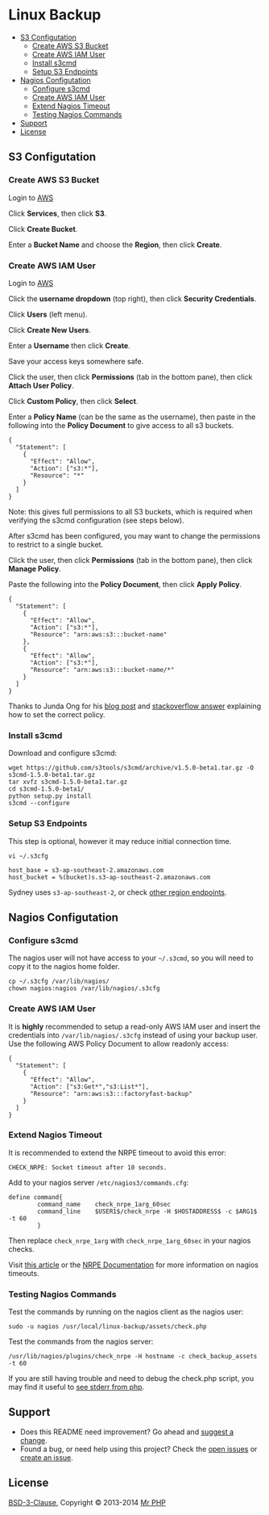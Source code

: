 # Linux Backup

- [S3 Configutation](#s3-configutation)
	- [Create AWS S3 Bucket](#create-aws-s3-bucket)
	- [Create AWS IAM User](#create-aws-iam-user)
	- [Install s3cmd](#install-s3cmd)
	- [Setup S3 Endpoints](#setup-s3-endpoints)
- [Nagios Configutation](#nagios-configutation)
	- [Configure s3cmd](#configure-s3cmd)
	- [Create AWS IAM User](#create-aws-iam-user-1)
	- [Extend Nagios Timeout](#extend-nagios-timeout)
	- [Testing Nagios Commands](#testing)
- [Support](#support)
- [License](#license)
	 
	
## S3 Configutation


### Create AWS S3 Bucket

Login to [AWS](https://console.aws.amazon.com)

Click **Services**, then click **S3**.

Click **Create Bucket**.

Enter a **Bucket Name** and choose the **Region**, then click **Create**.


### Create AWS IAM User

Login to [AWS](https://console.aws.amazon.com)

Click the **username dropdown** (top right), then click **Security Credentials**.

Click **Users** (left menu).

Click **Create New Users**.

Enter a **Username** then click **Create**.

Save your access keys somewhere safe.

Click the user, then click **Permissions** (tab in the bottom pane), then click **Attach User Policy**.

Click **Custom Policy**, then click **Select**.

Enter a **Policy Name** (can be the same as the username), then paste in the following into the **Policy Document** to give access to all s3 buckets.

```
{
  "Statement": [
    {
      "Effect": "Allow",
      "Action": ["s3:*"],
      "Resource": "*"
    }
  ]
}
```

Note: this gives full permissions to all S3 buckets, which is required when verifying the s3cmd configuration (see steps below).

After s3cmd has been configured, you may want to change the permissions to restrict to a single bucket.

Click the user, then click **Permissions** (tab in the bottom pane), then click **Manage Policy**.

Paste the following into the **Policy Document**, then click **Apply Policy**.

```
{
  "Statement": [
    {
      "Effect": "Allow",
      "Action": ["s3:*"],
      "Resource": "arn:aws:s3:::bucket-name"
    },
    {
      "Effect": "Allow",
      "Action": ["s3:*"],
      "Resource": "arn:aws:s3:::bucket-name/*"
    }
  ]
}
```

Thanks to Junda Ong for his [blog post](http://samwize.com/2013/04/21/s3cmd-broken-pipe-error-errno-32/) and [stackoverflow answer](http://stackoverflow.com/a/16128347/599477) explaining how to set the correct policy.


### Install s3cmd

Download and configure s3cmd:

```
wget https://github.com/s3tools/s3cmd/archive/v1.5.0-beta1.tar.gz -O s3cmd-1.5.0-beta1.tar.gz
tar xvfz s3cmd-1.5.0-beta1.tar.gz
cd s3cmd-1.5.0-beta1/
python setup.py install
s3cmd --configure
```


### Setup S3 Endpoints

This step is optional, however it may reduce initial connection time.

`vi ~/.s3cfg`

```
host_base = s3-ap-southeast-2.amazonaws.com
host_bucket = %(bucket)s.s3-ap-southeast-2.amazonaws.com
```

Sydney uses `s3-ap-southeast-2`, or check [other region endpoints](http://docs.aws.amazon.com/general/latest/gr/rande.html).


## Nagios Configutation


### Configure s3cmd

The nagios user will not have access to your `~/.s3cmd`, so you will need to copy it to the nagios home folder.

```
cp ~/.s3cfg /var/lib/nagios/
chown nagios:nagios /var/lib/nagios/.s3cfg
```


### Create AWS IAM User

It is **highly** recommended to setup a read-only AWS IAM user and insert the credentials into `/var/lib/nagios/.s3cfg` instead of using your backup user.  Use the following AWS Policy Document to allow readonly access:

```
{
  "Statement": [
    {
      "Effect": "Allow",
      "Action": ["s3:Get*","s3:List*"],
      "Resource": "arn:aws:s3:::factoryfast-backup"
    }
  ]
}
```


### Extend Nagios Timeout

It is recommended to extend the NRPE timeout to avoid this error:

```
CHECK_NRPE: Socket timeout after 10 seconds.
```

Add to your nagios server `/etc/nagios3/commands.cfg`:

```
define command{
        command_name    check_nrpe_1arg_60sec
        command_line    $USER1$/check_nrpe -H $HOSTADDRESS$ -c $ARG1$ -t 60
        }
```        

Then replace `check_nrpe_1arg` with `check_nrpe_1arg_60sec` in your nagios checks.

Visit [this article](http://deadlockprocess.wordpress.com/2010/07/11/how-to-fix-service-check-time-outs-in-nagios-nrpe-deployed-in-centosrhel-5/) or the [NRPE Documentation](http://nagios.sourceforge.net/docs/nrpe/NRPE.pdf) for more information on nagios timeouts.


### Testing Nagios Commands

Test the commands by running on the nagios client as the nagios user:

```
sudo -u nagios /usr/local/linux-backup/assets/check.php
```

Test the commands from the nagios server:

```
/usr/lib/nagios/plugins/check_nrpe -H hostname -c check_backup_assets -t 60
```

If you are still having trouble and need to debug the check.php script, you may find it useful to [see stderr from php](http://stackoverflow.com/questions/2320608/php-stderr-after-exec).


## Support

- Does this README need improvement?  Go ahead and [suggest a change](https://github.com/cornernote/linux-backup/edit/master/README.md).
- Found a bug, or need help using this project?  Check the [open issues](https://github.com/cornernote/linux-backup/issues) or [create an issue](https://github.com/cornernote/linux-backup/issues/new).


## License

[BSD-3-Clause](https://raw.github.com/cornernote/linux-backup/master/LICENSE), Copyright © 2013-2014 [Mr PHP](mailto:info@mrphp.com.au)
